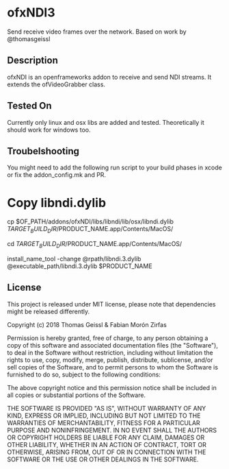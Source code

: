 # ofxNDI3

Send receive video frames over the network. Based on work by @thomasgeissl

## Description

ofxNDI is an openframeworks addon to receive and send NDI streams. It extends the ofVideoGrabber class.

## Tested On

Currently only linux and osx libs are added and tested. Theoretically it should work for windows too.

## Troubelshooting

You might need to add the following run script to your build phases in xcode or fix the addon_config.mk and PR.

# Copy libndi.dylib
cp $OF_PATH/addons/ofxNDI/libs/libndi/lib/osx/libndi.dylib $TARGET_BUILD_DIR/$PRODUCT_NAME.app/Contents/MacOS/

cd $TARGET_BUILD_DIR/$PRODUCT_NAME.app/Contents/MacOS/

install_name_tool -change @rpath/libndi.3.dylib @executable_path/libndi.3.dylib $PRODUCT_NAME

## License

This project is released under MIT license, please note that dependencies might be released differently.

Copyright (c) 2018 Thomas Geissl & Fabian Morón Zirfas

Permission is hereby granted, free of charge, to any person obtaining a copy of this software and associated documentation files (the "Software"), to deal in the Software without restriction, including without limitation the rights to use, copy, modify, merge, publish, distribute, sublicense, and/or sell copies of the Software, and to permit persons to whom the Software is furnished to do so, subject to the following conditions:

The above copyright notice and this permission notice shall be included in all copies or substantial portions of the Software.

THE SOFTWARE IS PROVIDED "AS IS", WITHOUT WARRANTY OF ANY KIND, EXPRESS OR IMPLIED, INCLUDING BUT NOT LIMITED TO THE WARRANTIES OF MERCHANTABILITY, FITNESS FOR A PARTICULAR PURPOSE AND NONINFRINGEMENT. IN NO EVENT SHALL THE AUTHORS OR COPYRIGHT HOLDERS BE LIABLE FOR ANY CLAIM, DAMAGES OR OTHER LIABILITY, WHETHER IN AN ACTION OF CONTRACT, TORT OR OTHERWISE, ARISING FROM, OUT OF OR IN CONNECTION WITH THE SOFTWARE OR THE USE OR OTHER DEALINGS IN THE SOFTWARE.
